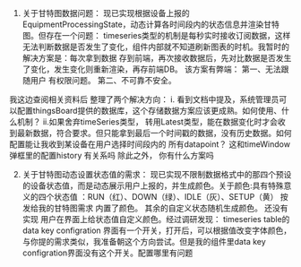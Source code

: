 1. 关于甘特图数据问题：
现已实现根据设备上报的EquipmentProcessingState，动态计算各时间段内的状态信息并渲染甘特图。但存在一个问题： timeseries类型的机制是每秒实时接收订阅数据，这样无法判断数据是否发生了变化，组件内部就不知道刷新图表的时机。我暂时的解决方案是：每次拿到数据 存到前端，再次接收数据后，先对比数据是否发生了变化，发生变化则重新渲染，再存前端DB。
该方案有弊端： 第一、无法跟随用户 有权限问题。 第二、不可靠不安全。

我这边查阅相关资料后 整理了两个解决方向：
i. 看到文档中提及，系统管理员可以配置thingsBoard提供的数据库，这个存储数据方案应该更成熟。如何使用、什么机制？
ii.如果舍弃timeSeries类型， 转用Latest类型，能在数据变化时才会收到最新数据，符合要求。但只能拿到最后一个时间戳的数据，没有历史数据。如何配置能让我收到某设备在用户选择时间段内的 所有datapoint？ 这和timeWindow弹框里的配置history 有关系吗
除此之外， 你有什么方案吗

2. 关于甘特图动态设置状态值的需求：
现已实现不限制数据格式中的那四个预设的设备状态值，而是动态展示用户上报的，并生成颜色。关于颜色:具有特殊意义的四个状态值 ：RUN（红）、DOWN（绿）、IDLE（灰）、SETUP（黄） 按发给我的甘特图需求 内置了颜色。 其余的自定义状态随机生成颜色。
还没有实现 用户在界面上给状态值自定义颜色。经过调研发现：
timeseries table的data key configration 界面有一个开关，打开后，可以根据值改变字体颜色，与你提的需求类似，我准备朝这个方向尝试。但是我的组件里data key configration界面没有这个开关。配置哪里有问题

